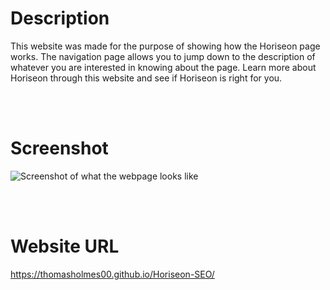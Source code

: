 # Description
This website was made for the purpose of showing how the Horiseon page works. The navigation page allows you to jump down to the description of whatever you are interested in knowing about the page. Learn more about Horiseon through this website and see if Horiseon is right for you.

<br></br>

# Screenshot
![Screenshot of what the webpage looks like](./assets/Screenshot.png)

<br></br>

# Website URL
https://thomasholmes00.github.io/Horiseon-SEO/